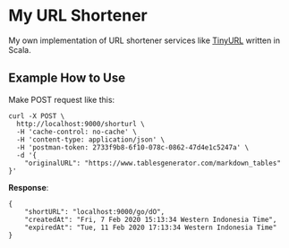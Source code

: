 # My URL Shortener

My own implementation of URL shortener services like [TinyURL](https://tinyurl.com/) written in Scala.

## Example How to Use

Make POST request like this:
```curl
curl -X POST \
  http://localhost:9000/shorturl \
  -H 'cache-control: no-cache' \
  -H 'content-type: application/json' \
  -H 'postman-token: 2733f9b8-6f10-078c-0862-47d4e1c5247a' \
  -d '{
	"originalURL": "https://www.tablesgenerator.com/markdown_tables"
}'
```

**Response**:
```curl
{
    "shortURL": "localhost:9000/go/dO",
    "createdAt": "Fri, 7 Feb 2020 15:13:34 Western Indonesia Time",
    "expiredAt": "Tue, 11 Feb 2020 17:13:34 Western Indonesia Time"
}
```

